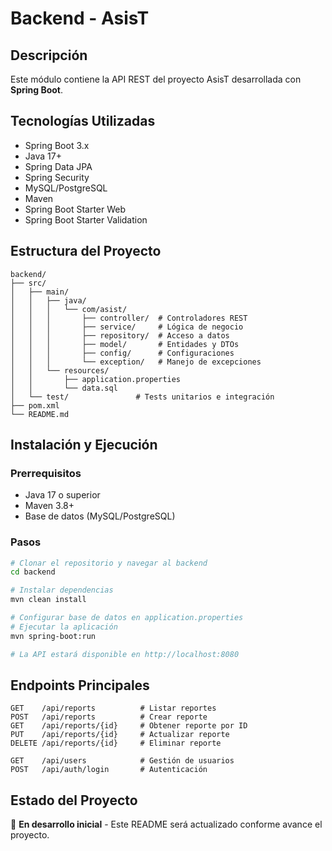 # Backend - AsisT

## Descripción

Este módulo contiene la API REST del proyecto AsisT desarrollada con **Spring Boot**.

## Tecnologías Utilizadas

- Spring Boot 3.x
- Java 17+
- Spring Data JPA
- Spring Security
- MySQL/PostgreSQL
- Maven
- Spring Boot Starter Web
- Spring Boot Starter Validation

## Estructura del Proyecto

```
backend/
├── src/
│   ├── main/
│   │   ├── java/
│   │   │   └── com/asist/
│   │   │       ├── controller/  # Controladores REST
│   │   │       ├── service/     # Lógica de negocio
│   │   │       ├── repository/  # Acceso a datos
│   │   │       ├── model/       # Entidades y DTOs
│   │   │       ├── config/      # Configuraciones
│   │   │       └── exception/   # Manejo de excepciones
│   │   └── resources/
│   │       ├── application.properties
│   │       └── data.sql
│   └── test/               # Tests unitarios e integración
├── pom.xml
└── README.md
```

## Instalación y Ejecución

### Prerrequisitos
- Java 17 o superior
- Maven 3.8+
- Base de datos (MySQL/PostgreSQL)

### Pasos

```bash
# Clonar el repositorio y navegar al backend
cd backend

# Instalar dependencias
mvn clean install

# Configurar base de datos en application.properties
# Ejecutar la aplicación
mvn spring-boot:run

# La API estará disponible en http://localhost:8080
```

## Endpoints Principales

```
GET    /api/reports          # Listar reportes
POST   /api/reports          # Crear reporte
GET    /api/reports/{id}     # Obtener reporte por ID
PUT    /api/reports/{id}     # Actualizar reporte
DELETE /api/reports/{id}     # Eliminar reporte

GET    /api/users            # Gestión de usuarios
POST   /api/auth/login       # Autenticación
```

## Estado del Proyecto

🚧 **En desarrollo inicial** - Este README será actualizado conforme avance el proyecto.
